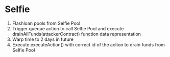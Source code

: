 # Selfie

1. Flashloan pools from Selfie Pool
2. Trigger queque action to call Selfie Pool and execute drainAllFunds(attackerContract) function data representation
3. Warp time to 2 days in future
4. Execute executeAction() with correct id of the action to drain funds from Selfie Pool
   